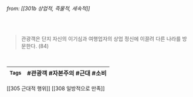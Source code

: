 
###### from: [[301b 상업적, 즉물적, 세속적]]

<br/>

> 관광객은 단지 자신의 이기심과 여행업자의 상업 정신에 이끌려 다른 나라를 방문한다. (84)

<br/>

| <small> Tags </small> | #관광객  #자본주의  #근대  #소비 |
| --- | --- |

[[305 근대적 행위]]
[[308 일방적으로 만족]]
